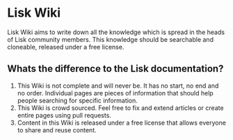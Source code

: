 # Lisk Wiki

Lisk Wiki aims to write down all the knowledge which is spread
in the heads of Lisk community members. This knowledge should be
searchable and cloneable, released under a free license.

## Whats the difference to the Lisk documentation?

1. This Wiki is not complete and will never be. It has no start, no end
and no order.
Individual pages are pieces of information that should help people searching
for specific information.
2. This Wiki is crowd sourced. Feel free to fix and extend articles or create
entire pages using pull requests.
3. Content in this Wiki is released under a free license that allows everyone
to share and reuse content.

